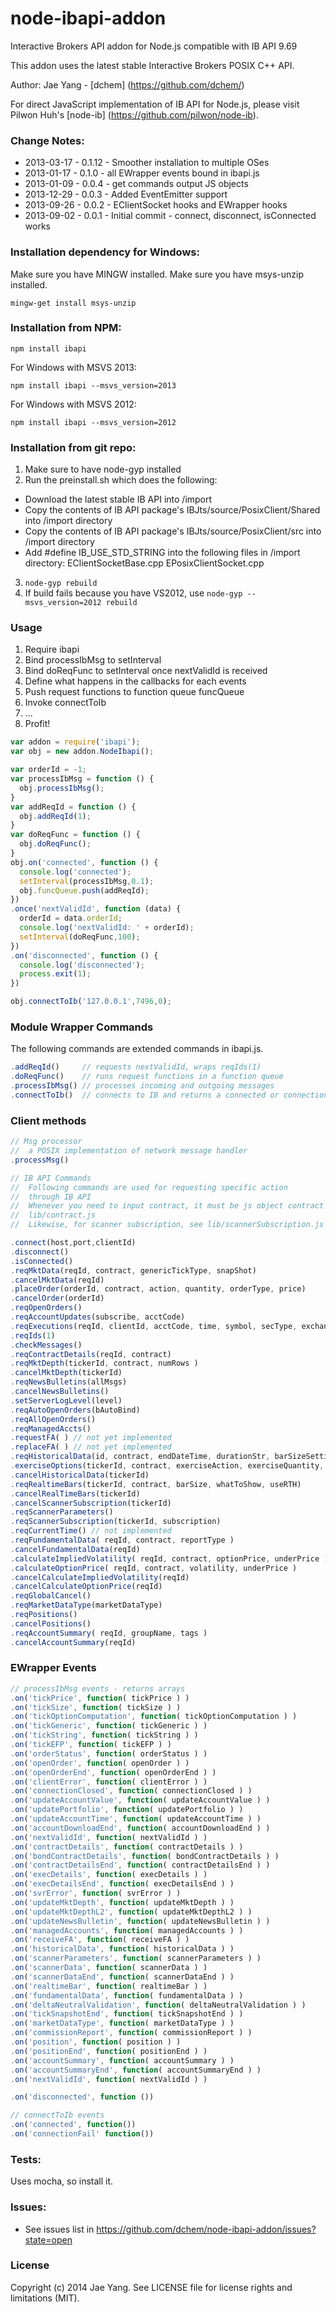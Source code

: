node-ibapi-addon
================

Interactive Brokers API addon for Node.js compatible with IB API 9.69

This addon uses the latest stable Interactive Brokers POSIX C++ API.

Author: Jae Yang - [dchem] (https://github.com/dchem/)

For direct JavaScript implementation of IB API for Node.js, please visit Pilwon Huh's [node-ib] (https://github.com/pilwon/node-ib).


### Change Notes:

* 2013-03-17 - 0.1.12 - Smoother installation to multiple OSes
* 2013-01-17 - 0.1.0  - all EWrapper events bound in ibapi.js
* 2013-01-09 - 0.0.4  - get commands output JS objects
* 2013-12-29 - 0.0.3  - Added EventEmitter support
* 2013-09-26 - 0.0.2  - EClientSocket hooks and EWrapper hooks
* 2013-09-02 - 0.0.1  - Initial commit - connect, disconnect, isConnected works

### Installation dependency for Windows:
Make sure you have MINGW installed.
Make sure you have msys-unzip installed.
```
mingw-get install msys-unzip
```
### Installation from NPM:
```
npm install ibapi
```

For Windows with MSVS 2013:
```
npm install ibapi --msvs_version=2013
```

For Windows with MSVS 2012:
```
npm install ibapi --msvs_version=2012
```

### Installation from git repo:

1. Make sure to have node-gyp installed
2. Run the preinstall.sh which does the following:
 * Download the latest stable IB API into /import
 * Copy the contents of IB API package's 
    IBJts/source/PosixClient/Shared into /import directory
 * Copy the contents of IB API package's
    IBJts/source/PosixClient/src into /import directory
 * Add #define IB_USE_STD_STRING into the following files in /import directory:
    EClientSocketBase.cpp
    EPosixClientSocket.cpp
3. ```node-gyp rebuild```
4. If build fails because you have VS2012, use ```node-gyp --msvs_version=2012 rebuild```

### Usage
1. Require ibapi
2. Bind processIbMsg to setInterval
3. Bind doReqFunc to setInterval once nextValidId is received
4. Define what happens in the callbacks for each events
5. Push request functions to function queue funcQueue
6. Invoke connectToIb
7. ...
8. Profit!

```js
var addon = require('ibapi');
var obj = new addon.NodeIbapi();

var orderId = -1;
var processIbMsg = function () {
  obj.processIbMsg();
}
var addReqId = function () {
  obj.addReqId(1);
}
var doReqFunc = function () {
  obj.doReqFunc();
}
obj.on('connected', function () {
  console.log('connected');
  setInterval(processIbMsg,0.1);
  obj.funcQueue.push(addReqId);
})
.once('nextValidId', function (data) {
  orderId = data.orderId;
  console.log('nextValidId: ' + orderId);
  setInterval(doReqFunc,100);
})
.on('disconnected', function () {
  console.log('disconnected');
  process.exit(1);
})

obj.connectToIb('127.0.0.1',7496,0);

```
### Module Wrapper Commands
The following commands are extended commands in ibapi.js.
```js
.addReqId()     // requests nextValidId, wraps reqIds(1)
.doReqFunc()    // runs request functions in a function queue
.processIbMsg() // processes incoming and outgoing messages
.connectToIb()  // connects to IB and returns a connected or connectionFail event
```
### Client methods
```js
// Msg processor
//  a POSIX implementation of network message handler
.processMsg()

// IB API Commands
//  Following commands are used for requesting specific action 
//  through IB API
//  Whenever you need to input contract, it must be js object contract see
//  lib/contract.js
//  Likewise, for scanner subscription, see lib/scannerSubscription.js

.connect(host,port,clientId)
.disconnect()
.isConnected()
.reqMktData(reqId, contract, genericTickType, snapShot)
.cancelMktData(reqId)
.placeOrder(orderId, contract, action, quantity, orderType, price)
.cancelOrder(orderId)
.reqOpenOrders()
.reqAccountUpdates(subscribe, acctCode)
.reqExecutions(reqId, clientId, acctCode, time, symbol, secType, exchange, side)
.reqIds(1)
.checkMessages()
.reqContractDetails(reqId, contract)
.reqMktDepth(tickerId, contract, numRows ) 
.cancelMktDepth(tickerId)
.reqNewsBulletins(allMsgs)
.cancelNewsBulletins()
.setServerLogLevel(level)
.reqAutoOpenOrders(bAutoBind)
.reqAllOpenOrders()
.reqManagedAccts()
.requestFA( ) // not yet implemented
.replaceFA( ) // not yet implemented
.reqHistoricalData(id, contract, endDateTime, durationStr, barSizeSetting, whatToShow, useRTH, formatDate)
.exerciseOptions(tickerId, contract, exerciseAction, exerciseQuantity, account, override )
.cancelHistoricalData(tickerId)
.reqRealtimeBars(tickerId, contract, barSize, whatToShow, useRTH)
.cancelRealTimeBars(tickerId)
.cancelScannerSubscription(tickerId)
.reqScannerParameters()
.reqScannerSubscription(tickerId, subscription)
.reqCurrentTime() // not implemented
.reqFundamentalData( reqId, contract, reportType )
.cancelFundamentalData(reqId)
.calculateImpliedVolatility( reqId, contract, optionPrice, underPrice )
.calculateOptionPrice( reqId, contract, volatility, underPrice )
.cancelCalculateImpliedVolatility(reqId)
.cancelCalculateOptionPrice(reqId)
.reqGlobalCancel()
.reqMarketDataType(marketDataType)
.reqPositions()
.cancelPositions()
.reqAccountSummary( reqId, groupName, tags )
.cancelAccountSummary(reqId)
```

### EWrapper Events
```js
// processIbMsg events - returns arrays
.on('tickPrice', function( tickPrice ) )
.on('tickSize', function( tickSize ) )
.on('tickOptionComputation', function( tickOptionComputation ) )
.on('tickGeneric', function( tickGeneric ) )
.on('tickString', function( tickString ) )
.on('tickEFP', function( tickEFP ) )
.on('orderStatus', function( orderStatus ) )
.on('openOrder', function( openOrder ) )
.on('openOrderEnd', function( openOrderEnd ) )
.on('clientError', function( clientError ) )
.on('connectionClosed', function( connectionClosed ) )
.on('updateAccountValue', function( updateAccountValue ) )
.on('updatePortfolio', function( updatePortfolio ) )
.on('updateAccountTime', function( updateAccountTime ) )
.on('accountDownloadEnd', function( accountDownloadEnd ) )
.on('nextValidId', function( nextValidId ) )
.on('contractDetails', function( contractDetails ) )
.on('bondContractDetails', function( bondContractDetails ) )
.on('contractDetailsEnd', function( contractDetailsEnd ) )
.on('execDetails', function( execDetails ) )
.on('execDetailsEnd', function( execDetailsEnd ) )
.on('svrError', function( svrError ) )
.on('updateMktDepth', function( updateMktDepth ) )
.on('updateMktDepthL2', function( updateMktDepthL2 ) )
.on('updateNewsBulletin', function( updateNewsBulletin ) )
.on('managedAccounts', function( managedAccounts ) )
.on('receiveFA', function( receiveFA ) )
.on('historicalData', function( historicalData ) )
.on('scannerParameters', function( scannerParameters ) )
.on('scannerData', function( scannerData ) )
.on('scannerDataEnd', function( scannerDataEnd ) )
.on('realtimeBar', function( realtimeBar ) )
.on('fundamentalData', function( fundamentalData ) )
.on('deltaNeutralValidation', function( deltaNeutralValidation ) )
.on('tickSnapshotEnd', function( tickSnapshotEnd ) )
.on('marketDataType', function( marketDataType ) )
.on('commissionReport', function( commissionReport ) )
.on('position', function( position ) )
.on('positionEnd', function( positionEnd ) )
.on('accountSummary', function( accountSummary ) )
.on('accountSummaryEnd', function( accountSummaryEnd ) )
.on('nextValidId', function( nextValidId ) )

.on('disconnected', function ())

// connectToIb events
.on('connected', function())
.on('connectionFail' function())
```

### Tests:
Uses mocha, so install it.

### Issues:
* See issues list in https://github.com/dchem/node-ibapi-addon/issues?state=open

### License
Copyright (c) 2014 Jae Yang. See LICENSE file for license rights and limitations (MIT).
